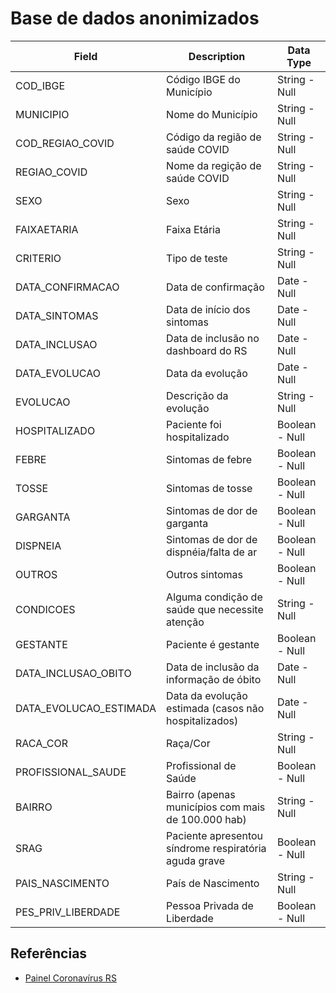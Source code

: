 # Base de dados anonimizados

| Field                  | Description                                           | Data Type      |
| ---------------------- | ----------------------------------------------------- | -------------- |
| COD_IBGE               | Código IBGE do Município                              | String - Null  |
| MUNICIPIO              | Nome do Município                                     | String - Null  |
| COD_REGIAO_COVID       | Código da região de saúde COVID                       | String - Null  |
| REGIAO_COVID           | Nome da regição de saúde COVID                        | String - Null  |
| SEXO                   | Sexo                                                  | String - Null  |
| FAIXAETARIA            | Faixa Etária                                          | String - Null  |
| CRITERIO               | Tipo de teste                                         | String - Null  |
| DATA_CONFIRMACAO       | Data de confirmação                                   | Date - Null    |
| DATA_SINTOMAS          | Data de início dos sintomas                           | Date - Null    |
| DATA_INCLUSAO          | Data de inclusão no dashboard do RS                   | Date - Null    |
| DATA_EVOLUCAO          | Data da evolução                                      | Date - Null    |
| EVOLUCAO               | Descrição da evolução                                 | String - Null  |
| HOSPITALIZADO          | Paciente foi hospitalizado                            | Boolean - Null |
| FEBRE                  | Sintomas de febre                                     | Boolean - Null |
| TOSSE                  | Sintomas de tosse                                     | Boolean - Null |
| GARGANTA               | Sintomas de dor de garganta                           | Boolean - Null |
| DISPNEIA               | Sintomas de dor de dispnéia/falta de ar               | Boolean - Null |
| OUTROS                 | Outros sintomas                                       | Boolean - Null |
| CONDICOES              | Alguma condição de saúde que necessite atenção        | String - Null  |
| GESTANTE               | Paciente é gestante                                   | Boolean - Null |
| DATA_INCLUSAO_OBITO    | Data de inclusão da informação de óbito               | Date - Null    |
| DATA_EVOLUCAO_ESTIMADA | Data da evolução estimada (casos não hospitalizados)  | Date - Null    |
| RACA_COR               | Raça/Cor                                              | String - Null  |
| PROFISSIONAL_SAUDE     | Profissional de Saúde                                 | Boolean - Null |
| BAIRRO                 | Bairro (apenas municípios com mais de 100.000 hab)    | String - Null  |
| SRAG                   | Paciente apresentou síndrome respiratória aguda grave | Boolean - Null |
| PAIS_NASCIMENTO        | País de Nascimento                                    | String - Null  |
| PES_PRIV_LIBERDADE     | Pessoa Privada de Liberdade                           | Boolean - Null |

## Referências

- [Painel Coronavírus RS](https://ti.saude.rs.gov.br/covid19/api)
